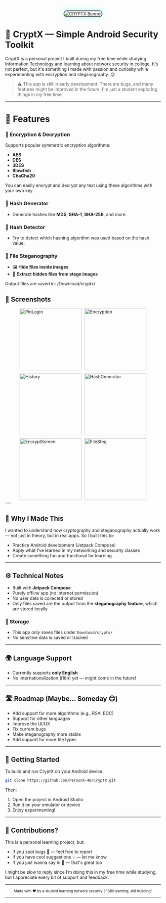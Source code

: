 
<div align="center">
  <img src="https://github.com/user-attachments/assets/5165f719-6889-45c3-9795-6416e8fd60ac" alt="CRYPTX Banner" style="border: 2px solid #444; border-radius: 12px; max-width: 100%; box-shadow: 0 0 20px rgba(0,255,255,0.3);"/>
</div>


# 🔐 CryptX — Simple Android Security Toolkit

CryptX is a personal project I built during my free time while studying Information Technology and learning about network security in college. It's not perfect, but it's something I made with passion and curiosity while experimenting with encryption and steganography. 😊

> ⚠️ This app is still in early development. There are bugs, and many features might be improved in the future. I'm just a student exploring things in my free time.

---

# 📱 Features

### 🔸 Encryption & Decryption
Supports popular symmetric encryption algorithms:
- **AES**
- **DES**
- **3DES**
- **Blowfish**
- **ChaCha20**

You can easily encrypt and decrypt any text using these algorithms with your own key.

### 🔸 Hash Generator
- Generate hashes like **MD5**, **SHA-1**, **SHA-256**, and more.

### 🔸 Hash Detector
- Try to detect which hashing algorithm was used based on the hash value.

### 🔸 File Steganography
- 🖼️ **Hide files inside images**
- 📂 **Extract hidden files from stego images**

Output files are saved in: /Download/cryptx/

<h2>📸 Screenshots</h2>

<div style="display: flex; flex-wrap: wrap; gap: 10px; justify-content: center; align-items: center;">
  <img src="https://github.com/user-attachments/assets/0327240f-1051-42c9-83e4-6e93a6797bb8" alt="PinLogin" width="200"/>
  <img src="https://github.com/user-attachments/assets/aedc5efb-82ff-447d-8d70-841b0676b977" alt="Encryption" width="200"/>
  <img src="https://github.com/user-attachments/assets/71f59ff4-09ba-4274-bacd-7acfe4e49e48" alt="History" width="200"/>
  <img src="https://github.com/user-attachments/assets/c9e8ec21-d581-42a8-90d0-c7387064301c" alt="HashGenerator" width="200"/>
  <img src="https://github.com/user-attachments/assets/dee5c35e-a0cf-4534-b004-3033a50eb66b" alt="EncryptScreen" width="200"/>
  <img src="https://github.com/user-attachments/assets/5352b7a5-ee67-4f88-ae50-2e0336687581" alt="FileSteg" width="200"/>

</div>
---

## 🧠 Why I Made This

I wanted to understand how cryptography and steganography actually work — not just in theory, but in real apps. So I built this to:
- Practice Android development (Jetpack Compose)
- Apply what I’ve learned in my networking and security classes
- Create something fun and functional for learning

---

## ⚙️ Technical Notes

- Built with **Jetpack Compose**
- Purely offline app (no internet permission)
- No user data is collected or stored
- Only files saved are the output from the **steganography feature**, which are stored locally

### 📂 Storage
- This app only saves files under `Download/cryptx/`
- No sensitive data is saved or tracked

---

## 🌍 Language Support

- Currently supports **only English**
- No internationalization (i18n) yet — might come in the future!

---

## 🛣️ Roadmap (Maybe... Someday 😊)

- Add support for more algorithms (e.g., RSA, ECC)
- Support for other languages
- Improve the UI/UX
- Fix current bugs
- Make steganography more stable
- Add support for more file types

---

## 🚀 Getting Started

To build and run CryptX on your Android device:

```bash
git clone https://github.com/PersonX-46/CryptX.git
````

Then:

1. Open the project in Android Studio
2. Run it on your emulator or device
3. Enjoy experimenting!

---

## 🙌 Contributions?

This is a personal learning project, but:

* If you spot bugs 🐞 — feel free to report
* If you have cool suggestions 💡 — let me know
* If you just wanna say hi 👋 — that's great too

I might be slow to reply since I’m doing this in my free time while studying, but I appreciate every bit of support and feedback.

---

<div align="center">
  <sub>Made with ❤️ by a student learning network security | "Still learning, still building"</sub>
</div>

---


